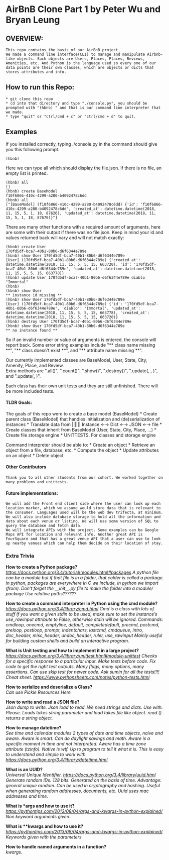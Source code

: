 # AirBnB Clone Part 1 by Peter Wu and Bryan Leung

## OVERVIEW:
    This repo contains the basis of our AirBnB project.
    We made a command line interface(CLI) to manage and manipulate Airbnb-like objects. Such objects are Users, Places, Places, Reviews, Amenities, etc. And Python is the language used so every one of our data points are their own classes, which are objects or dicts that stores attributes and info.

## How to run this Repo:

    * git clone this repo  
    * cd into that directory and type "./console.py", you should be prompted with "(hbnb) " and that is our command line interpreter that we made.
    * type "quit" or "ctrl/cmd + c" or "ctrl/cmd + d" to quit.
    
## Examples
If you installed correctly, typing ./console.py in the command should give you this following prompt.
    
    (hbnb)

Here we can type all which should display the file.json. If there is no file, an empty list is printed.

    (hbnb) all
    []
    (hbnb) create BaseModel
    f10f6866-410c-4299-a280-b4092478c6dd
    (hbnb) all
    ["[BaseModel] (f10f6866-410c-4299-a280-b4092478c6dd) {'id': 'f10f6866-410c-4299-a280-b4092478c6dd', 'created_at': datetime.datetime(2018, 11, 15, 5, 1, 18, 87626), 'updated_at': datetime.datetime(2018, 11, 15, 5, 1, 18, 87670)}"]


There are many other functions with a required amount of arguments, here are some with their output if there was no file.json. Keep in mind your id and values returned back will vary and will not match exactly:
    
    (hbnb) create User
    170fd5df-bca7-40b1-80b6-d6f6344e789e
    (hbnb) show User 170fd5df-bca7-40b1-80b6-d6f6344e789e
    [User] (170fd5df-bca7-40b1-80b6-d6f6344e789e) {'created_at': datetime.datetime(2018, 11, 15, 5, 5, 15, 663720), 'id': '170fd5df-bca7-40b1-80b6-d6f6344e789e', 'updated_at': datetime.datetime(2018, 11, 15, 5, 5, 15, 663778)}
    (hbnb) update User 170fd5df-bca7-40b1-80b6-d6f6344e789e diablo "Immortal"
    (hbnb) 
    (hbnb) show User
    ** instance id missing **
    (hbnb) show User 170fd5df-bca7-40b1-80b6-d6f6344e789e
    [User] (170fd5df-bca7-40b1-80b6-d6f6344e789e) {'id': '170fd5df-bca7-40b1-80b6-d6f6344e789e', 'diablo': 'Immortal', 'updated_at': datetime.datetime(2018, 11, 15, 5, 5, 15, 663778), 'created_at': datetime.datetime(2018, 11, 15, 5, 5, 15, 663720)}
    (hbnb) destroy User 170fd5df-bca7-40b1-80b6-d6f6344e789e
    (hbnb) show User 170fd5df-bca7-40b1-80b6-d6f6344e789e
    ** no instance found **
    
So if an invalid number or value of arguments is entered, the console will report back. Some error string examples include "** class name missing \*\*", "\*\* class doesn't exist \*\*", and "\*\* attribute name missing \*\*".
    
Our currently implemented classes are BaseModel, User, State, City, Amenity, Place, and Review.  
Extra methods are "<class name>.all()", "<class name>.count()", "<class name>.show(<id>)", "<class name>.destroy(<id>)", "<class name>.update(<id>, <attribute name>, <attribute value>)", and "<class name>.update(<id>, <dictionary representation>)".
    
Each class has their own unit tests and they are still unfinished. There will be more included tests.  


#### TLDR Goals:  
The goals of this repo were to create a base model (BaseModel)
    * Create parent class (BaseModel) that handles initialization and (de)serialization of instances
    * Translate data from |||||| Instance ←→ Dict ←→ JSON ←→ file
    * Create classes that inherit from BaseModel (User, State, City, Place, …)
    * Create file storage engine
    * UNITTESTS. For classes and storage engine


Command interpreter should be able to:
    * Create an object
    * Retrieve an object from a file, database, etc.
    * Compute the object
    * Update attributes on an object
    * Delete object


#### Other Contributors
    Thank you to all other students from our cohort. We worked together on many problems and unittests. 

#### Future implementations:
    We will add the Front end client side where the user can look up each location marker, which we assume would store data that is relevant to the consumer. Languages used will be the web dev trifecta, at minimum.
    We will also include database storage to hold all the information and data about each venue or listing. We will use some version of SQL to query the database and fetch data.
    We will integrate APIs with the project. Some examples can be Google Maps API for location and relevant info. Another great API is FourSquare and that has a great venue API that a user can use to look up nearby venues which can help them decide on their location of stay.



### Extra Trivia
**How to create a Python package?**  
https://docs.python.org/3.4/tutorial/modules.html#packages
*A python file can be a module but if that file is in a folder, that colder is called a package. In python, packages are everywhere
In C we include, in python we import (from). 
Don’t forget the \_\_init\_\_.py file to make the folder into a module/ package
Use relative paths??????*  

**How to create a command interpreter in Python using the cmd module?**  
*https://docs.python.org/3.4/library/cmd.html
Cmd is a class with lots of stuff
If you want a given stdin to be used, make sure to set the instance’s use\_rawinput attribute to False, otherwise stdin will be ignored.
Commands: cmdloop, onecmd, emptyline, default, completedefault, precmd, postcmd, preloop, postloop, prompt, indentchars, lastcmd, cmdqueue, intro, doc\_header, misc\_header, undoc\_header, ruler, use\_rawinput
Mainly useful for building custom shells and build an interactive program.*  

**What is Unit testing and how to implement it in a large project?**  
*https://docs.python.org/3.4/library/unittest.html#module-unittest
Checks for a specific response to a particular input.
Make tests before code. Fix code to get the right test outputs.
Many flags, many options, many assertions.
Can use skip test for newer code.
 Ask sumin for all the tests!!!!
Cheat sheet. https://www.pythonsheets.com/notes/python-tests.html*  

**How to serialize and deserialize a Class?**  
*Can use Pickle
Resources Here*  

**How to write and read a JSON file?**  
*Json dump to write. Json load to read. 
We need strings and dicts.
Use with. Please.
Loads takes string parameter and load takes file like object. read () returns a string object.*  

**How to manage datetime?**  
*See time and calendar modules
2 types of date and time objects, naive and aware.
Aware is smart. Can do daylight savings and math. Aware is a specific moment in time and not interpreted. Aware has a time zone attribute (tzinfo).
Native is wtf. Up to program to tell it what it is. This is easy to understand and simple to work with.
https://docs.python.org/3.4/library/datetime.html*  

**What is an UUID?**  
*Universal Unique Identifier. https://docs.python.org/3.4/library/uuid.html
Generate random IDs. 128 bits. Generated on the basis of time. Advantage: general unique random. Can be used in cryptography and hashing. Useful when generating random addresses, documents, etc.
Uuid uses mac addresses and time.*  

**What is \*args and how to use it?**  
*https://pythontips.com/2013/08/04/args-and-kwargs-in-python-explained/
Non keyword arguments given.*  

**What is \*\*kwargs and how to use it?**  
*https://pythontips.com/2013/08/04/args-and-kwargs-in-python-explained/
Keywords given with the parameters*  

**How to handle named arguments in a function?**  
*kwargs.*  

